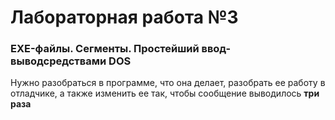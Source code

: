 # Лабораторная работа №3
### EXE-файлы. Сегменты. Простейший ввод-выводсредствами DOS

Нужно разобраться в программе, что она делает, разобрать ее работу в отладчике, а также изменить ее так, чтобы сообщение выводилось __три раза__